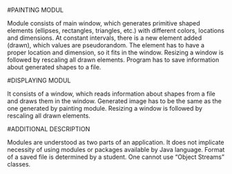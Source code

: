 #PAINTING MODUL

  Module consists of main window, which generates primitive shaped elements (ellipses, rectangles, triangles, etc.) with            different colors, locations and dimensions.
  At constant intervals, there is a new element added (drawn), which values are pseudorandom. 
  The element has to have a proper location and dimension, so it fits in the window.
  Resizing a window is followed by rescaling all drawn elements.
  Program has to save information about generated shapes to a file.
  
#DISPLAYING MODUL

  It consists of a window, which reads information about shapes from a file and draws them in the window. 
  Generated image has to be the same as the one generated by painting module.
  Resizing a window is followed by rescaling all drawn elements.

#ADDITIONAL DESCRIPTION

  Modules are understood as two parts of an application. 
  It does not implicate necessity of using modules or packages available by Java language.
  Format of a saved file is determined by a student. One cannot use “Object Streams” classes.
